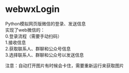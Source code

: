 # webwxLogin
 Python模拟网页版微信的登录、发送信息  
实现了web微信的：  
0.登录流程（需要手动扫码）  
1.接收信息  
2.获取联系人、群聊和公众号信息  
3.选择联系人、群聊和公众号以发送信息  
  
注意：自动打开图片有时候会卡住，需要重新运行来获取图片  
